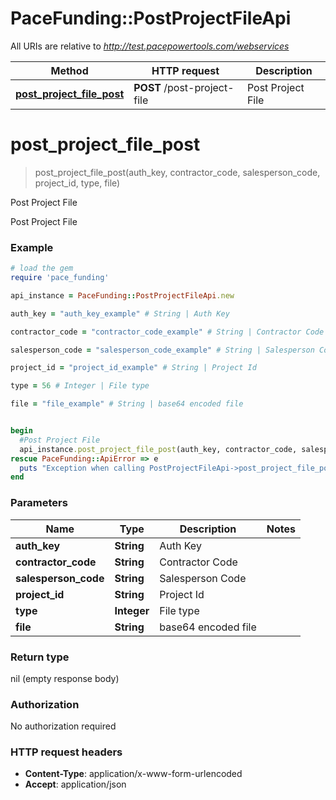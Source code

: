 # PaceFunding::PostProjectFileApi

All URIs are relative to *http://test.pacepowertools.com/webservices*

Method | HTTP request | Description
------------- | ------------- | -------------
[**post_project_file_post**](PostProjectFileApi.md#post_project_file_post) | **POST** /post-project-file | Post Project File


# **post_project_file_post**
> post_project_file_post(auth_key, contractor_code, salesperson_code, project_id, type, file)

Post Project File

Post Project File

### Example
```ruby
# load the gem
require 'pace_funding'

api_instance = PaceFunding::PostProjectFileApi.new

auth_key = "auth_key_example" # String | Auth Key

contractor_code = "contractor_code_example" # String | Contractor Code

salesperson_code = "salesperson_code_example" # String | Salesperson Code

project_id = "project_id_example" # String | Project Id

type = 56 # Integer | File type

file = "file_example" # String | base64 encoded file


begin
  #Post Project File
  api_instance.post_project_file_post(auth_key, contractor_code, salesperson_code, project_id, type, file)
rescue PaceFunding::ApiError => e
  puts "Exception when calling PostProjectFileApi->post_project_file_post: #{e}"
end
```

### Parameters

Name | Type | Description  | Notes
------------- | ------------- | ------------- | -------------
 **auth_key** | **String**| Auth Key | 
 **contractor_code** | **String**| Contractor Code | 
 **salesperson_code** | **String**| Salesperson Code | 
 **project_id** | **String**| Project Id | 
 **type** | **Integer**| File type | 
 **file** | **String**| base64 encoded file | 

### Return type

nil (empty response body)

### Authorization

No authorization required

### HTTP request headers

 - **Content-Type**: application/x-www-form-urlencoded
 - **Accept**: application/json



